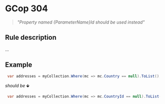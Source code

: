 ﻿# GCop 304

> *"Property named \{ParameterName}Id should be used instead"*

## Rule description

...

## Example

```csharp
 var addresses = myCollection.Where(mc => mc.Country == null).ToList();
```

*should be* 🡻

```csharp
 var addresses = myCollection.Where(mc => mc.CountryId == null).ToList();
```